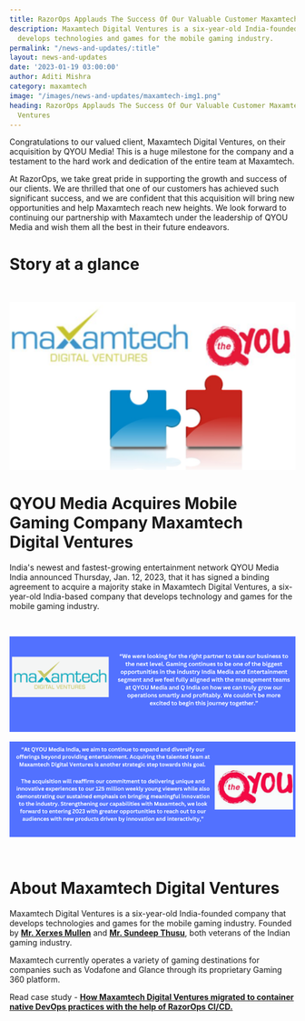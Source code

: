 ```yaml
---
title: RazorOps Applauds The Success Of Our Valuable Customer Maxamtech Digital Ventures
description: Maxamtech Digital Ventures is a six-year-old India-founded company that
  develops technologies and games for the mobile gaming industry.
permalink: "/news-and-updates/:title"
layout: news-and-updates
date: '2023-01-19 03:00:00'
author: Aditi Mishra
category: maxamtech
image: "/images/news-and-updates/maxamtech-img1.png"
heading: RazorOps Applauds The Success Of Our Valuable Customer Maxamtech Digital
  Ventures
---
```


Congratulations to our valued client, Maxamtech Digital Ventures, on their acquisition by QYOU Media! This is a huge milestone for the company and a testament to the hard work and dedication of the entire team at Maxamtech.

At RazorOps, we take great pride in supporting the growth and success of our clients. We are thrilled that one of our customers has achieved such significant success, and we are confident that this acquisition will bring new opportunities and help Maxamtech reach new heights. 
We look forward to continuing our partnership with Maxamtech under the leadership of QYOU Media and wish them all the best in their future endeavors. 


# Story at a glance

<br>

![](/images/news-and-updates/maxamtech-img1.png)

# QYOU Media Acquires Mobile Gaming Company Maxamtech Digital Ventures

India's newest and fastest-growing entertainment network QYOU Media India announced Thursday, Jan. 12, 2023, that it has signed a binding agreement to acquire a majority stake in Maxamtech Digital Ventures, a six-year-old India-based company that develops technology and games for the mobile gaming industry.

<br>


![](/images/news-and-updates/maxamtech-img2.png)

![](/images/news-and-updates/maxamtech-img3.png)

<br>


# About Maxamtech Digital Ventures

Maxamtech Digital Ventures is a six-year-old India-founded company that develops technologies and games for the mobile gaming industry. Founded by <a href="https://www.linkedin.com/in/xerxes-mullan-63261018/?originalSubdomain=in" target="_blank"><b> Mr. Xerxes Mullen</b></a> and <a href="https://www.linkedin.com/in/sundeep-thusu/" target="_blank"><b> Mr. Sundeep Thusu</b></a>, both veterans of the Indian gaming industry.

Maxamtech currently operates a variety of gaming destinations for companies such as Vodafone and Glance through its proprietary Gaming 360 platform. 

Read case study - <a href="https://razorops.com/case-studies/maxamtech/" target="_blank"><b>How Maxamtech Digital Ventures migrated to container native DevOps practices with the help of RazorOps CI/CD.</b></a>



<br>
